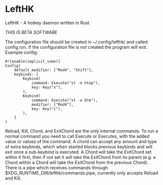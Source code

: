 # LeftHK
LeftHK - A hotkey daemon written in Rust

*THIS IS BETA SOFTWARE*

The configuration file should be created in ~/.config/lefthk/ and called config.ron. If the configuration file is not created the program will exit.
Example config:
```ron
#![enable(implicit_some)]
Config(
    default_modifier: ["Mod4", "Shift"],
    keybinds: [
        Keybind(
            command: Execute("st -e htop"),
            key: Key("x"),
        ),
        Keybind(
            command: Execute("st -e btm"),
            modifier: ["Mod4"],
            key: Key("c"),
        ),
    ]
)
```
Reload, Kill, Chord, and ExitChord are the only internal commands. To run a normal command you need 
to call Execute or Executes, with the added value or values of the command. A chord can accept any amount and type of extra
keybinds, which when started blocks previous keybinds and will exit once a sub-keybind is 
executed. A Chord will take the ExitChord set within it first, then if not set it will take the 
ExitChord from its parent (e.g. a Chord within a Chord will take the ExitChord from the previous Chord). 
There is a pipe which receives commands through $XDG_RUNTIME_DIR/lefthk/commands.pipe, currently
only accepts Reload and Kill.

